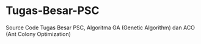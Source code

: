 # Tugas-Besar-PSC
Source Code Tugas Besar PSC, Algoritma GA (Genetic Algorithm) dan ACO (Ant Colony Optimization)
